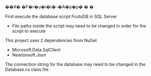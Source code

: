 ��#� �F�r�u�i�t�-�A�p�p�
�
�

First execute the database script FruitsDB in SQL Server
  - File paths inside the script may need to be changed in order for the script to execute

This project uses 2 dependencies from NuGet
  - Microsoft.Data.SqlClient
  - Newtonsoft.Json

The connection string for the database may need to be changed in the Database.cs class file
